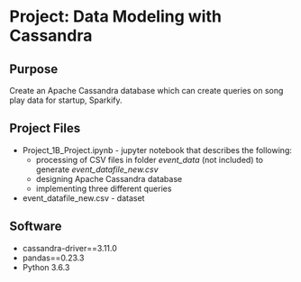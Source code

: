 # Project: Data Modeling with Cassandra

## Purpose

Create an Apache Cassandra database which can create queries on song play data for startup, Sparkify.

## Project Files

* Project_1B_Project.ipynb - jupyter notebook that describes the following:
    * processing of CSV files in folder *event_data* (not included) to generate *event_datafile_new.csv*
    * designing Apache Cassandra database
    * implementing three different queries 
* event_datafile_new.csv - dataset

## Software

* cassandra-driver==3.11.0
* pandas==0.23.3
* Python 3.6.3
